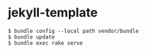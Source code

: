 # jekyll-template

```
$ bundle config --local path vendor/bundle
$ bundle update
$ bundle exec rake serve
```
